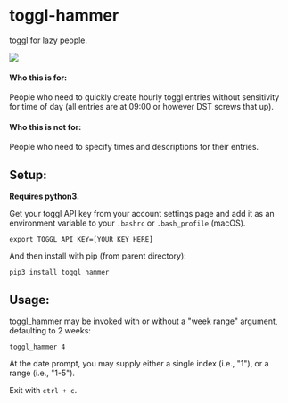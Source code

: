 # toggl-hammer
toggl for lazy people.

![](https://i.imgur.com/EQGRTp8.png)

#### Who this is for:
People who need to quickly create hourly toggl entries without sensitivity for time of day (all entries are at 09:00 or however DST screws that up).

#### Who this is not for:
People who need to specify times and descriptions for their entries.

## Setup:

**Requires python3.**

Get your toggl API key from your account settings page and add it as an environment variable to your `.bashrc` or `.bash_profile` (macOS).

    export TOGGL_API_KEY=[YOUR KEY HERE]

And then install with pip (from parent directory):

    pip3 install toggl_hammer

## Usage:

toggl\_hammer may be invoked with or without a "week range" argument, defaulting to 2 weeks:

    toggl_hammer 4

At the date prompt, you may supply either a single index (i.e., "1"), or a range (i.e., "1-5").

Exit with `ctrl + c`.
